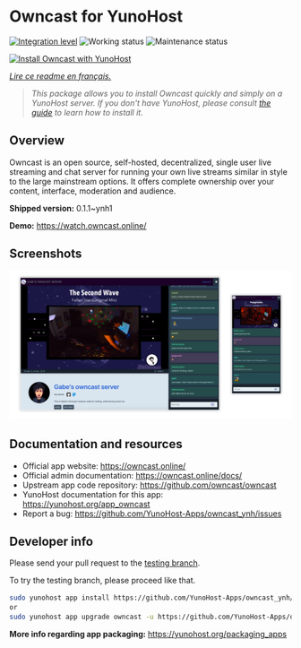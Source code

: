 <!--
N.B.: This README was automatically generated by https://github.com/YunoHost/apps/tree/master/tools/README-generator
It shall NOT be edited by hand.
-->

# Owncast for YunoHost

[![Integration level](https://dash.yunohost.org/integration/owncast.svg)](https://dash.yunohost.org/appci/app/owncast) ![Working status](https://ci-apps.yunohost.org/ci/badges/owncast.status.svg) ![Maintenance status](https://ci-apps.yunohost.org/ci/badges/owncast.maintain.svg)

[![Install Owncast with YunoHost](https://install-app.yunohost.org/install-with-yunohost.svg)](https://install-app.yunohost.org/?app=owncast)

*[Lire ce readme en français.](./README_fr.md)*

> *This package allows you to install Owncast quickly and simply on a YunoHost server.
If you don't have YunoHost, please consult [the guide](https://yunohost.org/#/install) to learn how to install it.*

## Overview

Owncast is an open source, self-hosted, decentralized, single user live streaming and chat server for running your own live streams similar in style to the large mainstream options. It offers complete ownership over your content, interface, moderation and audience.

**Shipped version:** 0.1.1~ynh1

**Demo:** https://watch.owncast.online/

## Screenshots

![Screenshot of Owncast](./doc/screenshots/owncast-screenshot.png)

## Documentation and resources

* Official app website: <https://owncast.online/>
* Official admin documentation: <https://owncast.online/docs/>
* Upstream app code repository: <https://github.com/owncast/owncast>
* YunoHost documentation for this app: <https://yunohost.org/app_owncast>
* Report a bug: <https://github.com/YunoHost-Apps/owncast_ynh/issues>

## Developer info

Please send your pull request to the [testing branch](https://github.com/YunoHost-Apps/owncast_ynh/tree/testing).

To try the testing branch, please proceed like that.

``` bash
sudo yunohost app install https://github.com/YunoHost-Apps/owncast_ynh/tree/testing --debug
or
sudo yunohost app upgrade owncast -u https://github.com/YunoHost-Apps/owncast_ynh/tree/testing --debug
```

**More info regarding app packaging:** <https://yunohost.org/packaging_apps>
